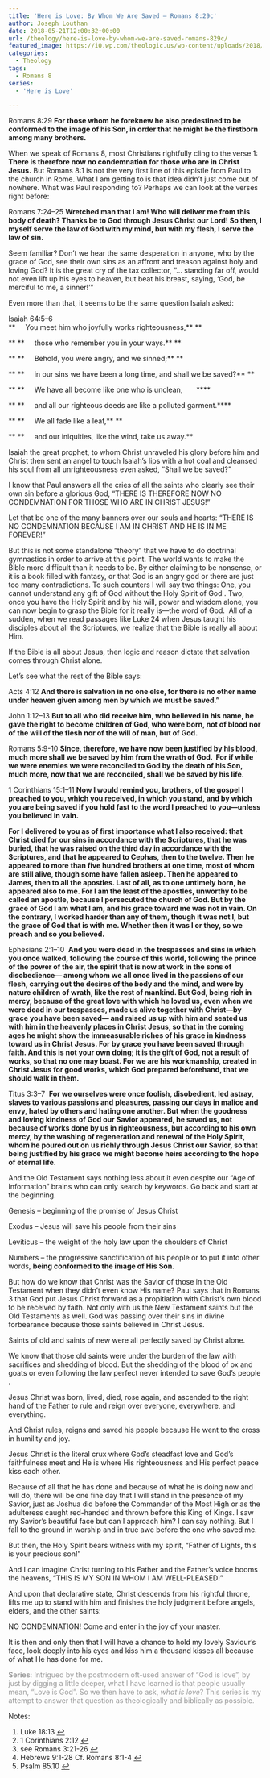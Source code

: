 ```yaml
---
title: 'Here is Love: By Whom We Are Saved – Romans 8:29c'
author: Joseph Louthan
date: 2018-05-21T12:00:32+00:00
url: /theology/here-is-love-by-whom-we-are-saved-romans-829c/
featured_image: https://i0.wp.com/theologic.us/wp-content/uploads/2018/05/Agincourt.jpg?resize=825%2C510
categories:
  - Theology
tags:
  - Romans 8
series:
  - 'Here is Love'

---
```

<span style="font-weight: 400;">Romans 8:29</span> **For those whom he foreknew he also predestined to be conformed to the image of his Son, in order that he might be the firstborn among many brothers.** 

<span style="font-weight: 400;">When we speak of Romans 8, most Christians rightfully cling to the verse 1: </span>**There is therefore now no condemnation for those who are in Christ Jesus.** <span style="font-weight: 400;">But Romans 8:1 is not the very first line of this epistle from Paul to the church in Rome. What I am getting to is that idea didn’t just come out of nowhere. What was Paul responding to? Perhaps we can look at the verses right before:</span>

<span style="font-weight: 400;">Romans 7:24–25 </span>**Wretched man that I am! Who will deliver me from this body of death? Thanks be to God through Jesus Christ our Lord! So then, I myself serve the law of God with my mind, but with my flesh, I serve the law of sin.**

<span style="font-weight: 400;">Seem familiar? Don’t we hear the same desperation in anyone, who by the grace of God, see their own sins as an affront and treason against holy and loving God? It is the great cry of the tax collector, “&#8230; standing far off, would not even lift up his eyes to heaven, but beat his breast, saying, ‘God, be merciful to me, a sinner!’” <a class="simple-footnote" title="Luke 18:13" id="return-note-3320-1" href="#note-3320-1"></a></span>

<span style="font-weight: 400;">Even more than that, it seems to be the same question Isaiah asked:</span>

<span style="font-weight: 400;">Isaiah 64:5–6 </span><span style="font-weight: 400;"><br /> </span> **     You meet him who joyfully works righteousness,** **
  
**  **     those who remember you in your ways.** **
  
**  **     Behold, you were angry, and we sinned;** **
  
**  **     in our sins we have been a long time, and shall we be saved?** **
  
**  **     We have all become like one who is unclean,       ****
  
**  **     and all our righteous deeds are like a polluted garment.****
  
**  **     We all fade like a leaf,** **
  
**  **     and our iniquities, like the wind, take us away.**

<span style="font-weight: 400;">Isaiah the great prophet, to whom Christ unraveled his glory before him and Christ then sent an angel to touch Isaiah’s lips with a hot coal and cleansed his soul from all unrighteousness even asked, “Shall we be saved?”</span>

<span style="font-weight: 400;">I know that Paul answers all the cries of all the saints who clearly see their own sin before a glorious God, “THERE IS THEREFORE NOW NO CONDEMNATION FOR THOSE WHO ARE IN CHRIST JESUS!”</span>

<span style="font-weight: 400;">Let that be one of the many banners over our souls and hearts: “THERE IS NO CONDEMNATION BECAUSE I AM IN CHRIST AND HE IS IN ME FOREVER!”</span>

<span style="font-weight: 400;">But this is not some standalone “theory” that we have to do doctrinal gymnastics in order to arrive at this point. The world wants to make the Bible more difficult than it needs to be. By either claiming to be nonsense, or it is a book filled with fantasy, or that God is an angry god or there are just too many contradictions. To such counters I will say two things: One, you cannot understand any gift of God without the Holy Spirit of God <a class="simple-footnote" title="1 Corinthians 2:12" id="return-note-3320-2" href="#note-3320-2"></a>. Two, once you have the Holy Spirit and by his will, power and wisdom alone, you can now begin to grasp the Bible for it really is—the word of God.  All of a sudden, when we read passages like Luke 24 when Jesus taught his disciples about all the Scriptures, we realize that the Bible is really all about Him.</span>

<span style="font-weight: 400;">If the Bible is all about Jesus, then logic and reason dictate that salvation comes through Christ alone.</span>

<span style="font-weight: 400;">Let’s see what the rest of the Bible says:</span>

<span style="font-weight: 400;">Acts 4:12 </span>**And there is salvation in no one else, for there is no other name under heaven given among men by which we must be saved.”**

<span style="font-weight: 400;">John 1:12–13 </span>**But to all who did receive him, who believed in his name, he gave the right to become children of God, who were born, not of blood nor of the will of the flesh nor of the will of man, but of God.**

<span style="font-weight: 400;">Romans 5:9-10 </span>**Since, therefore, we have now been justified by his blood, much more shall we be saved by him from the wrath of God.  For if while we were enemies we were reconciled to God by the death of his Son, much more, now that we are reconciled, shall we be saved by his life.**

<span style="font-weight: 400;">1 Corinthians 15:1–11 </span>**Now I would remind you, brothers, of the gospel I preached to you, which you received, in which you stand, and by which you are being saved if you hold fast to the word I preached to you—unless you believed in vain.** 

**For I delivered to you as of first importance what I also received: that Christ died for our sins in accordance with the Scriptures, that he was buried, that he was raised on the third day in accordance with the Scriptures, and that he appeared to Cephas, then to the twelve. Then he appeared to more than five hundred brothers at one time, most of whom are still alive, though some have fallen asleep. Then he appeared to James, then to all the apostles. Last of all, as to one untimely born, he appeared also to me. For I am the least of the apostles, unworthy to be called an apostle, because I persecuted the church of God. But by the grace of God I am what I am, and his grace toward me was not in vain. On the contrary, I worked harder than any of them, though it was not I, but the grace of God that is with me. Whether then it was I or they, so we preach and so you believed.** 

<span style="font-weight: 400;">Ephesians 2:1–10  </span>**And you were dead in the trespasses and sins in which you once walked, following the course of this world, following the prince of the power of the air, the spirit that is now at work in the sons of disobedience— among whom we all once lived in the passions of our flesh, carrying out the desires of the body and the mind, and were by nature children of wrath, like the rest of mankind. But God, being rich in mercy, because of the great love with which he loved us, even when we were dead in our trespasses, made us alive together with Christ—by grace you have been saved— and raised us up with him and seated us with him in the heavenly places in Christ Jesus, so that in the coming ages he might show the immeasurable riches of his grace in kindness toward us in Christ Jesus. For by grace you have been saved through faith. And this is not your own doing; it is the gift of God, not a result of works, so that no one may boast. For we are his workmanship, created in Christ Jesus for good works, which God prepared beforehand, that we should walk in them.**

<span style="font-weight: 400;">Titus 3:3–7  </span>**For we ourselves were once foolish, disobedient, led astray, slaves to various passions and pleasures, passing our days in malice and envy, hated by others and hating one another. But when the goodness and loving kindness of God our Savior appeared, he saved us, not because of works done by us in righteousness, but according to his own mercy, by the washing of regeneration and renewal of the Holy Spirit, whom he poured out on us richly through Jesus Christ our Savior, so that being justified by his grace we might become heirs according to the hope of eternal life.**

<span style="font-weight: 400;">And the Old Testament says nothing less about it even despite our “Age of Information” brains who can only search by keywords. Go back and start at the beginning.</span>

<span style="font-weight: 400;">Genesis &#8211; beginning of the promise of Jesus Christ</span>

<span style="font-weight: 400;">Exodus &#8211; Jesus will save his people from their sins</span>

<span style="font-weight: 400;">Leviticus &#8211; the weight of the holy law upon the shoulders of Christ</span>

<span style="font-weight: 400;">Numbers &#8211; the progressive sanctification of his people or to put it into other words, <strong>being conformed to the image of His Son</strong>.</span>

<span style="font-weight: 400;">But how do we know that Christ was the Savior of those in the Old Testament when they didn&#8217;t even know His name? Paul says that in Romans 3 that God put Jesus Christ forward as a propitiation with Christ’s own blood to be received by faith. Not only with us the New Testament saints but the Old Testaments as well. God was passing over their sins in divine forbearance because those saints believed in Christ Jesus. <a class="simple-footnote" title="see Romans 3:21-26" id="return-note-3320-3" href="#note-3320-3"></a></span>

<span style="font-weight: 400;">Saints of old and saints of new were all perfectly saved by Christ alone.</span>

<span style="font-weight: 400;">We know that those old saints were under the burden of the law with sacrifices and shedding of blood. But the shedding of the blood of ox and goats or even following the law perfect never intended to save God’s people <a class="simple-footnote" title="Hebrews 9:1-28 Cf. Romans 8:1-4" id="return-note-3320-4" href="#note-3320-4"></a>.</span>

<span style="font-weight: 400;">Jesus Christ was born, lived, died, rose again, and ascended to the right hand of the Father to rule and reign over everyone, everywhere, and everything.</span>

<span style="font-weight: 400;">And Christ rules, reigns and saved his people because He went to the cross in humility and joy.</span>

<span style="font-weight: 400;">Jesus Christ is the literal crux where God’s steadfast love and God’s faithfulness meet and He is where His righteousness and His perfect peace kiss each other. <a class="simple-footnote" title="Psalm 85.10" id="return-note-3320-5" href="#note-3320-5"></a></span>

<span style="font-weight: 400;">Because of all that he has done and because of what he is doing now and will do, there will be one fine day that I will stand in the presence of my Savior, just as Joshua did before the Commander of the Most High or as the adulteress caught red-handed and thrown before this King of Kings. I saw my Savior’s beautiful face but can I approach him? I can say nothing. But I fall to the ground in worship and in true awe before the one who saved me.</span>

<span style="font-weight: 400;">But then, the Holy Spirit bears witness with my spirit, “Father of Lights, this is your precious son!”</span>

<span style="font-weight: 400;">And I can imagine Christ turning to his Father and the Father’s voice booms the heavens, “THIS IS MY SON IN WHOM I AM WELL-PLEASED!”</span>

<span style="font-weight: 400;">And upon that declarative state, Christ descends from his rightful throne, lifts me up to stand with him and finishes the holy judgment before angels, elders, and the other saints:</span>

<span style="font-weight: 400;">NO CONDEMNATION! Come and enter in the joy of your master.</span>

<span style="font-weight: 400;">It is then and only then that I will have a chance to hold my lovely Saviour’s face, look deeply into his eyes and kiss him a thousand kisses all because of what He has done for me.</span>

<span style="color: #999999;"><b>Series</b><span style="font-weight: 400;">: Intrigued by the postmodern oft-used answer of “God is love”, by just by digging a little deeper, what I have learned is that people usually mean, “Love is God”. So we then have to ask, </span><i><span style="font-weight: 400;">what is love</span></i><span style="font-weight: 400;">? This series is my attempt to answer that question as theologically and biblically as possible.</span></span>

<div class="simple-footnotes">
  <p class="notes">
    Notes:
  </p>
  
  <ol>
    <li id="note-3320-1">
      Luke 18:13 <a href="#return-note-3320-1">&#8617;</a>
    </li>
    <li id="note-3320-2">
      1 Corinthians 2:12 <a href="#return-note-3320-2">&#8617;</a>
    </li>
    <li id="note-3320-3">
      see Romans 3:21-26 <a href="#return-note-3320-3">&#8617;</a>
    </li>
    <li id="note-3320-4">
      Hebrews 9:1-28 Cf. Romans 8:1-4 <a href="#return-note-3320-4">&#8617;</a>
    </li>
    <li id="note-3320-5">
      Psalm 85.10 <a href="#return-note-3320-5">&#8617;</a>
    </li>
  </ol>
</div>